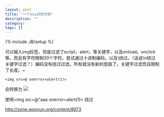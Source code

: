 ```yaml
---
layout: post
title: "一个xss点的分析"
description: ""
category: 
tags: []
---
```

{% include JB/setup %}


可以输入img标签，但是过滤了script，alert，等关键字，以及onload。onclick等。而且有字符限制30个字符。尝试通过十进制编码，以及\绕过。（话说\n绕过关键字过滤？）编码没有绕过过滤。所有就没有新的思路了。关键字过滤而且限制了长度。~

	<img src=@ onerror=alert(1)>
会转换为
	<img src="@…</a"></img>

使用<img src=@"aaa onerror=alert(1)> 绕过

http://zone.wooyun.org/content/8973

